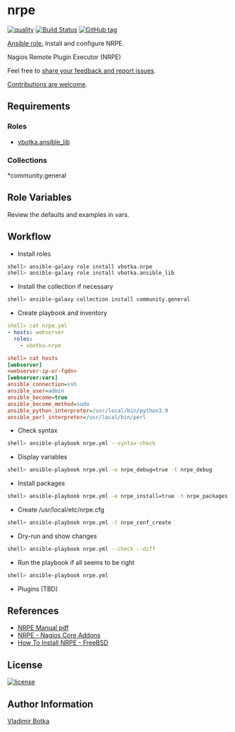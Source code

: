 # nrpe

[![quality](https://img.shields.io/ansible/quality/27910)](https://galaxy.ansible.com/vbotka/nrpe)
[![Build Status](https://travis-ci.org/vbotka/ansible-nrpe.svg?branch=master)](https://travis-ci.org/vbotka/ansible-nrpe)
[![GitHub tag](https://img.shields.io/github/v/tag/vbotka/ansible-nrpe)](https://github.com/vbotka/ansible-nrpe/tags)

[Ansible role.](https://galaxy.ansible.com/vbotka/nrpe/) Install and configure NRPE.

Nagios Remote Plugin Executor (NRPE)

Feel free to [share your feedback and report issues](https://github.com/vbotka/ansible-nrpe/issues).

[Contributions are welcome](https://github.com/firstcontributions/first-contributions).


## Requirements

### Roles

* [vbotka.ansible_lib](https://galaxy.ansible.com/vbotka/ansible_lib)

### Collections

*community.general


## Role Variables

Review the defaults and examples in vars.


## Workflow

* Install roles

```bash
shell> ansible-galaxy role install vbotka.nrpe
shell> ansible-galaxy role install vbotka.ansible_lib
```

* Install the collection if necessary

```bash
shell> ansible-galaxy collection install community.general
```

* Create playbook and inventory

```yaml
shell> cat nrpe.yml
- hosts: webserver
  roles:
    - vbotka.nrpe
```

```ini
shell> cat hosts
[webserver]
<webserver-ip-or-fqdn>
[webserver:vars]
ansible_connection=ssh
ansible_user=admin
ansible_become=true
ansible_become_method=sudo
ansible_python_interpreter=/usr/local/bin/python3.9
ansible_perl_interpreter=/usr/local/bin/perl
```

* Check syntax

```bash
shell> ansible-playbook nrpe.yml --syntax-check
```

* Display variables

```bash
shell> ansible-playbook nrpe.yml -e nrpe_debug=true -t nrpe_debug
```

* Install packages

```bash
shell> ansible-playbook nrpe.yml -e nrpe_install=true -t nrpe_packages
```

* Create /usr/local/etc/nrpe.cfg

```bash
shell> ansible-playbook nrpe.yml -t nrpe_conf_create
```

* Dry-run and show changes

```bash
shell> ansible-playbook nrpe.yml --check --diff
```

* Run the playbook if all seems to be right

```bash
shell> ansible-playbook nrpe.yml
```

* Plugins (TBD)
		

## References

- [NRPE Manual pdf](http://nagios.sourceforge.net/docs/nrpe/NRPE.pdf)
- [NRPE - Nagios Core Addons](https://assets.nagios.com/downloads/nagioscore/docs/nagioscore/4/en/addons.html#nrpe)
- [How To Install NRPE - FreeBSD](https://support.nagios.com/kb/article.php?id=515#FreeBSD)


## License

[![license](https://img.shields.io/badge/license-BSD-red.svg)](https://www.freebsd.org/doc/en/articles/bsdl-gpl/article.html)


## Author Information

[Vladimir Botka](https://botka.info)
